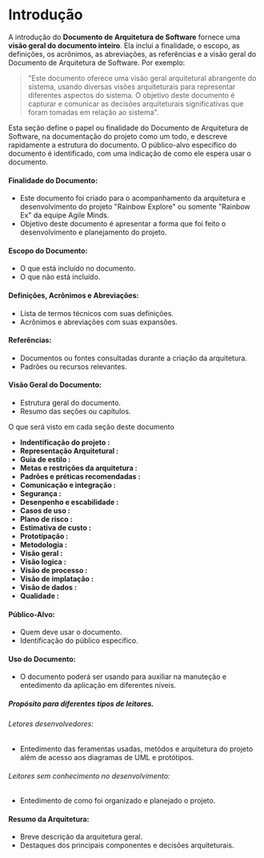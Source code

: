 # Introdução


A introdução do **Documento de Arquitetura de Software** fornece uma **visão geral do documento inteiro**. Ela inclui a finalidade, o escopo, as definições, os acrônimos, as abreviações, as referências e a visão geral do Documento de Arquitetura de Software. Por exemplo:

> "Este documento oferece uma visão geral arquitetural abrangente do sistema, usando diversas visões arquiteturais para representar diferentes aspectos do sistema. O objetivo deste documento é capturar e comunicar as decisões arquiteturais significativas que foram tomadas em relação ao sistema".

Esta seção define o papel ou finalidade do Documento de Arquitetura de Software, na documentação do projeto como um todo, e descreve rapidamente a estrutura do documento. O público-alvo específico do documento é identificado, com uma indicação de como ele espera usar o documento.

#### Finalidade do Documento:
- Este documento foi criado para o acompanhamento da arquitetura e desenvolvimento do projeto "Rainbow Explore" ou somente "Rainbow Ex" da equipe Agile Minds. 
- Objetivo deste documento é apresentar a forma que foi feito o desenvolvimento e planejamento do projeto.
 
#### Escopo do Documento:
- O que está incluído no documento.
- O que não está incluído.

#### Definições, Acrônimos e Abreviações:
- Lista de termos técnicos com suas definições.
- Acrônimos e abreviações com suas expansões.
#### Referências:
- Documentos ou fontes consultadas durante a criação da arquitetura.
- Padrões ou recursos relevantes.
#### Visão Geral do Documento:
- Estrutura geral do documento.
- Resumo das seções ou capítulos.

O que será visto em cada seção deste documento

- **Indentificação do projeto :**
- **Representação Arquitetural :**
- **Guia de estilo :**
- **Metas e restrições da arquitetura :**
- **Padrões e préticas recomendadas :**
- **Comunicação e integração :**
- **Segurança :**
- **Desenpenho e escabilidade :**
- **Casos de uso :**
- **Plano de risco :**
- **Estimativa de custo :**
- **Prototipação :**
- **Metodologia :**
- **Visão geral :**
- **Visão logica :**
- **Visão de processo :**
- **Visão de implatação :**
- **Visão de dados :**
- **Qualidade :**


#### Público-Alvo:
- Quem deve usar o documento.
- Identificação do público específico.
#### Uso do Documento:
- O documento poderá ser usando para auxiliar na manuteção e entedimento da aplicação em diferentes níveis.
##### Propósito para diferentes tipos de leitores.
###### Letores desenvolvedores:
- Entedimento das feramentas usadas, metódos e arquitetura do projeto além de acesso aos diagramas de UML e protótipos.
###### Leitores sem conhecimento no desenvolvimento:
- Entedimento de como foi organizado e planejado o projeto.
#### Resumo da Arquitetura:
- Breve descrição da arquitetura geral.
- Destaques dos principais componentes e decisões arquiteturais.